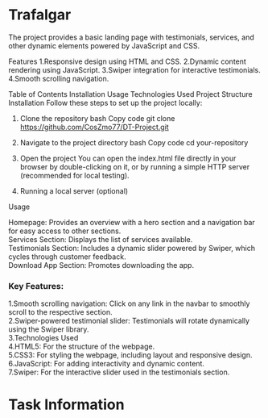 <h1>Trafalgar </h1>

 The project provides a basic landing page with testimonials, services, and other dynamic elements powered by JavaScript and CSS.

Features
1.Responsive design using HTML and CSS.
2.Dynamic content rendering using JavaScript.
3.Swiper integration for interactive testimonials.
4.Smooth scrolling navigation.


Table of Contents
Installation
Usage
Technologies Used
Project Structure
Installation
Follow these steps to set up the project locally:

1. Clone the repository
bash
Copy code
git clone https://github.com/CosZmo77/DT-Project.git
2. Navigate to the project directory
bash
Copy code
cd your-repository
3. Open the project
You can open the index.html file directly in your browser by double-clicking on it, or by running a simple HTTP server (recommended for local testing).

4. Running a local server (optional)

Usage

Homepage: Provides an overview with a hero section and a navigation bar for easy access to other sections.<br/>
Services Section: Displays the list of services available.<br/>
Testimonials Section: Includes a dynamic slider powered by Swiper, which cycles through customer feedback.<br/>
Download App Section: Promotes downloading the app.<br/>

<h3>Key Features:</h3>
1.Smooth scrolling navigation: Click on any link in the navbar to smoothly scroll to the respective section.<br/>
2.Swiper-powered testimonial slider: Testimonials will rotate dynamically using the Swiper library.<br/>
3.Technologies Used<br/>
4.HTML5: For the structure of the webpage.<br/>
5.CSS3: For styling the webpage, including layout and responsive design.<br/>
6.JavaScript: For adding interactivity and dynamic content.<br/>
7.Swiper: For the interactive slider used in the testimonials section.<br/>


<h1>Task Information
</h1>

